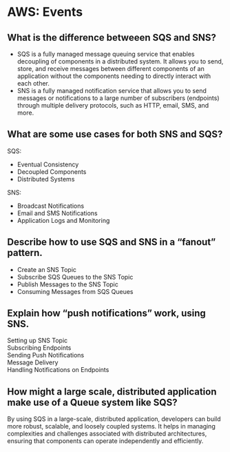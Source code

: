 # AWS: Events

## What is the difference betweeen SQS and SNS?
-   SQS is a fully managed message queuing service that enables decoupling of components in a distributed system. It allows you to send, store, and receive messages between different components of an application without the components needing to directly interact with each other.
- SNS is a fully managed notification service that allows you to send messages or notifications to a large number of subscribers (endpoints) through multiple delivery protocols, such as HTTP, email, SMS, and more.

## What are some use cases for both SNS and SQS?
SQS:
- Eventual Consistency
- Decoupled Components
- Distributed Systems

SNS:
- Broadcast Notifications
- Email and SMS Notifications
- Application Logs and Monitoring


## Describe how to use SQS and SNS in a “fanout” pattern.
- Create an SNS Topic
- Subscribe SQS Queues to the SNS Topic
- Publish Messages to the SNS Topic
- Consuming Messages from SQS Queues


## Explain how “push notifications” work, using SNS.
 Setting up SNS Topic
  <br>
 Subscribing Endpoints
  <br>
 Sending Push Notifications
  <br>
 Message Delivery
  <br>
 Handling Notifications on Endpoints
  <br>



## How might a large scale, distributed application make use of a Queue system like SQS?
By using SQS in a large-scale, distributed application, developers can build more robust, scalable, and loosely coupled systems. It helps in managing complexities and challenges associated with distributed architectures, ensuring that components can operate independently and efficiently.